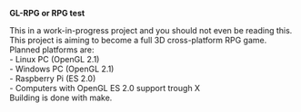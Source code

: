 **GL-RPG or RPG test**

This in a work-in-progress project and you should not even be reading this.  
This project is aiming to become a full 3D cross-platform RPG game.  
Planned platforms are:  
    - Linux PC (OpenGL 2.1)  
    - Windows PC (OpenGL 2.1)  
    - Raspberry Pi (ES 2.0)  
    - Computers with OpenGL ES 2.0 support trough X  
Building is done with make.  
